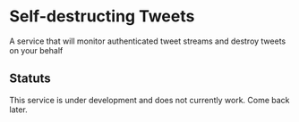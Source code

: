 # Self-destructing Tweets

A service that will monitor authenticated tweet streams and destroy tweets on your behalf

## Statuts

This service is under development and does not currently work. Come back later.